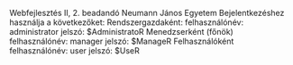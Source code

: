 Webfejlesztés II, 2. beadandó Neumann János Egyetem
Bejelentkezéshez használja a következőket:
Rendszergazdaként:
    felhasználónév: administrator
    jelszó: $AdministratoR
Menedzserként (főnök)
    felhasználónév: manager
    jelszó: $ManageR
Felhasználóként
    felhasználónév: user
    jelszó: $UseR
